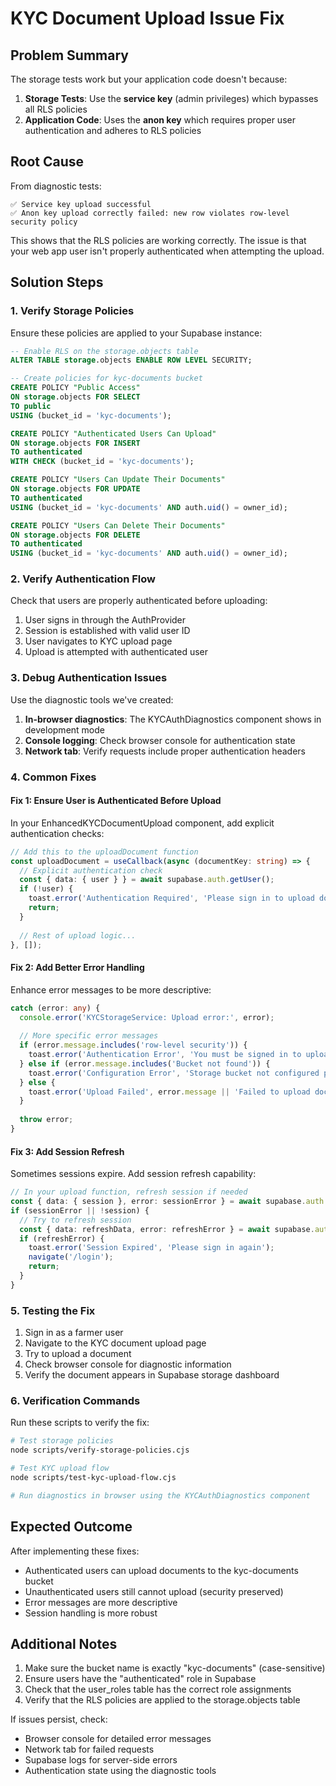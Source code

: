 # KYC Document Upload Issue Fix

## Problem Summary

The storage tests work but your application code doesn't because:

1. **Storage Tests**: Use the **service key** (admin privileges) which bypasses all RLS policies
2. **Application Code**: Uses the **anon key** which requires proper user authentication and adheres to RLS policies

## Root Cause

From diagnostic tests:
```
✅ Service key upload successful
✅ Anon key upload correctly failed: new row violates row-level security policy
```

This shows that the RLS policies are working correctly. The issue is that your web app user isn't properly authenticated when attempting the upload.

## Solution Steps

### 1. Verify Storage Policies

Ensure these policies are applied to your Supabase instance:

```sql
-- Enable RLS on the storage.objects table
ALTER TABLE storage.objects ENABLE ROW LEVEL SECURITY;

-- Create policies for kyc-documents bucket
CREATE POLICY "Public Access"
ON storage.objects FOR SELECT
TO public
USING (bucket_id = 'kyc-documents');

CREATE POLICY "Authenticated Users Can Upload"
ON storage.objects FOR INSERT
TO authenticated
WITH CHECK (bucket_id = 'kyc-documents');

CREATE POLICY "Users Can Update Their Documents"
ON storage.objects FOR UPDATE
TO authenticated
USING (bucket_id = 'kyc-documents' AND auth.uid() = owner_id);

CREATE POLICY "Users Can Delete Their Documents"
ON storage.objects FOR DELETE
TO authenticated
USING (bucket_id = 'kyc-documents' AND auth.uid() = owner_id);
```

### 2. Verify Authentication Flow

Check that users are properly authenticated before uploading:

1. User signs in through the AuthProvider
2. Session is established with valid user ID
3. User navigates to KYC upload page
4. Upload is attempted with authenticated user

### 3. Debug Authentication Issues

Use the diagnostic tools we've created:

1. **In-browser diagnostics**: The KYCAuthDiagnostics component shows in development mode
2. **Console logging**: Check browser console for authentication state
3. **Network tab**: Verify requests include proper authentication headers

### 4. Common Fixes

#### Fix 1: Ensure User is Authenticated Before Upload

In your EnhancedKYCDocumentUpload component, add explicit authentication checks:

```typescript
// Add this to the uploadDocument function
const uploadDocument = useCallback(async (documentKey: string) => {
  // Explicit authentication check
  const { data: { user } } = await supabase.auth.getUser();
  if (!user) {
    toast.error('Authentication Required', 'Please sign in to upload documents');
    return;
  }
  
  // Rest of upload logic...
}, []);
```

#### Fix 2: Add Better Error Handling

Enhance error messages to be more descriptive:

```typescript
catch (error: any) {
  console.error('KYCStorageService: Upload error:', error);
  
  // More specific error messages
  if (error.message.includes('row-level security')) {
    toast.error('Authentication Error', 'You must be signed in to upload documents');
  } else if (error.message.includes('Bucket not found')) {
    toast.error('Configuration Error', 'Storage bucket not configured properly');
  } else {
    toast.error('Upload Failed', error.message || 'Failed to upload document');
  }
  
  throw error;
}
```

#### Fix 3: Add Session Refresh

Sometimes sessions expire. Add session refresh capability:

```typescript
// In your upload function, refresh session if needed
const { data: { session }, error: sessionError } = await supabase.auth.getSession();
if (sessionError || !session) {
  // Try to refresh session
  const { data: refreshData, error: refreshError } = await supabase.auth.refreshSession();
  if (refreshError) {
    toast.error('Session Expired', 'Please sign in again');
    navigate('/login');
    return;
  }
}
```

### 5. Testing the Fix

1. Sign in as a farmer user
2. Navigate to the KYC document upload page
3. Try to upload a document
4. Check browser console for diagnostic information
5. Verify the document appears in Supabase storage dashboard

### 6. Verification Commands

Run these scripts to verify the fix:

```bash
# Test storage policies
node scripts/verify-storage-policies.cjs

# Test KYC upload flow
node scripts/test-kyc-upload-flow.cjs

# Run diagnostics in browser using the KYCAuthDiagnostics component
```

## Expected Outcome

After implementing these fixes:
- Authenticated users can upload documents to the kyc-documents bucket
- Unauthenticated users still cannot upload (security preserved)
- Error messages are more descriptive
- Session handling is more robust

## Additional Notes

1. Make sure the bucket name is exactly "kyc-documents" (case-sensitive)
2. Ensure users have the "authenticated" role in Supabase
3. Check that the user_roles table has the correct role assignments
4. Verify that the RLS policies are applied to the storage.objects table

If issues persist, check:
- Browser console for detailed error messages
- Network tab for failed requests
- Supabase logs for server-side errors
- Authentication state using the diagnostic tools